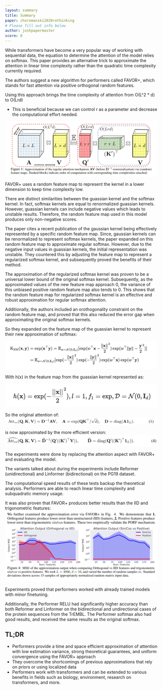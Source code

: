 ```yaml
---
layout: summary
title: Summary
paper: choromanski2020rethinking
# Please fill out info below
author: joshpapermaster
score: 8
---
```


<!-- TODO: Summarize the paper:
* What is the core idea?
* How is it realized (technically)?
* How well does the paper perform?
* What interesting variants are explored? -->

While transformers have become a very popular way of working with sequential data, the equation to determine the attention of the model relies on softmax. This paper provides an alternative trick to approximate the attention in linear time complexity rather than the quadratic time complexity currently required. 

The authors suggest a new algorithm for performers called FAVOR+, which stands for fast attention via positive orthogonal random features. 

Using this approach brings the time complexity of attention from O(L^2 * d) to O(Lrd)
- This is beneficial because we can control r as a parameter and decrease the computational effort needed.

![favor+](choromanski2020rethinking_1b.png)

FAVOR+ uses a random feature map to represent the kernel in a lower dimension to keep time complexity low. 

There are distinct similarities between the guassian kernel and the softmax kernel. In fact, softmax kernels are equal to renormalized guassian kernels. However, guassian kernels can include negative values which leads to unstable results. Therefore, the random feature map used in this model produces only non-negative scores. 

The paper cites a recent publication of the gaussian kernel being effectively represented by a specific random feature map. Since, gaussian kernels can be renormalized to represent softmax kernels, the paper expanded on this random feature map to approximate regular softmax. However, due to the negative input values in guassian kernels, the initial representation was unstable. They countered this by adjusting the feature map to represent a regularized softmax kernel, and subsequently proved the benefits of their method. 

The approximation of the regularized softmax kernel was proven to be a universal lower bound of the original softmax kernel. Subsequently, as the approximated values of the new feature map approach 0, the variance of this unbiased positive random feature map also tends to 0. This shows that the random feature map for regularized softmax kernel is an effective and robust approximation for regular softmax attention. 

Additionally, the authors included an orothogonality constraint on the random feature map, and proved that this also reduced the error gap when approximating the original softmax kernels.



So they expanded on the feature map of the guassian kernel to represent their new approximation of softmax:

![favor+](choromanski2020rethinking_1c.png)

With h(x) in the feature map from the guassian kernel represented as:

![favor+](choromanski2020rethinking_1d.png)

So the original attention of:
![favor+](choromanski2020rethinking_1a.png)

is now approximated by the more efficient version:
![favor+](choromanski2020rethinking_1e.png)

<!-- Include experiment information here -->
The experiments were done by replacing the attention aspect with FAVOR+ and evaluating the model.

The variants talked about during the experiments include Reformer (unidirectional) and Linformer (bidirectional) on the PG19 dataset.

The computational speed results of these tests backup the theoretical analysis. Performers are able to reach linear time complexity and subquadratic memory usage.

It was also proven that FAVOR+ produces better results than the IID and trigonometric features:
![favor+](choromanski2020rethinking_1f.png)

Experiments proved that performers worked with already trained models with minor finetuning. 

Additionally, the Performer RELU had significantly higher accuracy than both Reformer and Linformer on the bidirectional and undirectional cases of the protein sequences from the TrEMBL. The Performer softmax also had good results, and received the same results as the original softmax.

## TL;DR
- Performers provide a time and space efficient approximation of attention with low estimation variance, strong theoretical guarantees, and uniform convergence using the FAVOR+ approach
- They overcome the shortcomings of previous approximations that rely on priors or using localized data
- Performers work with transformers and can be extended to various benefits in fields such as biology, environment, research on transformers, and more. 